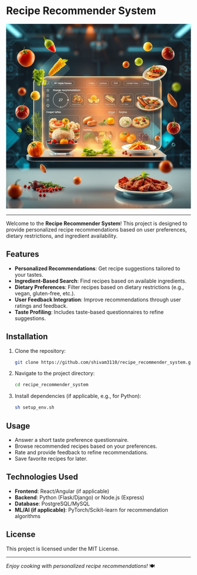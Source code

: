 # Recipe Recommender System
![alt text](<images/image (17).jpeg>)

---
Welcome to the **Recipe Recommender System**! This project is designed to provide personalized recipe recommendations based on user preferences, dietary restrictions, and ingredient availability.

## Features
- **Personalized Recommendations**: Get recipe suggestions tailored to your tastes.
- **Ingredient-Based Search**: Find recipes based on available ingredients.
- **Dietary Preferences**: Filter recipes based on dietary restrictions (e.g., vegan, gluten-free, etc.).
- **User Feedback Integration**: Improve recommendations through user ratings and feedback.
- **Taste Profiling**: Includes taste-based questionnaires to refine suggestions.

## Installation
1. Clone the repository:
   ```sh
   git clone https://github.com/shivam3110/recipe_recommender_system.git
   ```
2. Navigate to the project directory:
   ```sh
   cd recipe_recommender_system
   ```
3. Install dependencies (if applicable, e.g., for Python):
   ```sh
   sh setup_env.sh
   ```

## Usage
- Answer a short taste preference questionnaire.
- Browse recommended recipes based on your preferences.
- Rate and provide feedback to refine recommendations.
- Save favorite recipes for later.

## Technologies Used
- **Frontend**: React/Angular (if applicable)
- **Backend**: Python (Flask/Django) or Node.js (Express)
- **Database**: PostgreSQL/MySQL
- **ML/AI (if applicable)**: PyTorch/Scikit-learn for recommendation algorithms


## License
This project is licensed under the MIT License.

---
_Enjoy cooking with personalized recipe recommendations!_ 🍽️